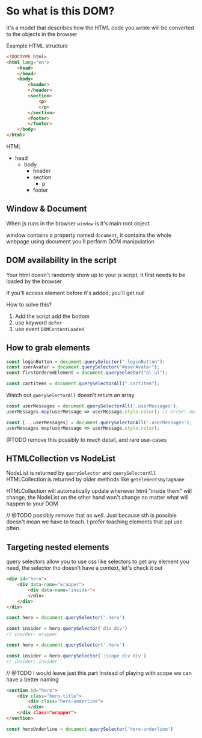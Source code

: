 # So what is this DOM?

It's a model that describes how the HTML code you wrote will be converted to the objects in the browser

Example HTML structure

``` html
<!DOCTYPE html>
<html lang="en">
    <head>
    </head>
    <body>
        <header>
        </header>
        <section>
            <p>
            </p>
        </section>
        <footer>
        </footer>
    </body>
</html>
```

HTML
  - head
     - body
        - header
        - section
            - p
        - footer

## Window & Document

When js runs in the browser `window` is it's main root object

window contains a property named `document`, it contains the whole webpage
using document you'll perform DOM manipulation

## DOM availability in the script

Your html doesn't randomly show up to your js script, it first needs to be loaded by the browser

If you'll access element before it's added, you'll get null

How to solve this?
1. Add the script add the bottom
2. use keyword `defer`
3. use event `DOMContentLoaded`

## How to grab elements

``` js
const loginButton = document.querySelector(".loginButton");
const userAvatar = document.querySelector("#userAvatar");
const firstOrderedElement = document.querySelector("ol ul");
```

``` js
const cartItems = document.querySelectorAll(".cartItem");
```

Watch out `querySelectorAll` doesn't return an array

``` js
const userMessages = document.querySelectorAll('.userMessages');
userMessages.map(userMessage => userMessage.style.color); // error: not an array
```

``` js
const [...userMessages] = document.querySelectorAll('.userMessages');
userMessages.map(userMessage => userMessage.style.color);
```

@TODO remove this possibly to much detail, and rare use-cases
## HTMLCollection vs NodeList

NodeList is returned by `querySelector` and `querySelectorAll`
HTMLCollection is returned by older methods like `getElementsByTagName`

HTMLCollection will automatically update whenever html "inside them" will change, the NodeList on the other hand won't change no matter what will happen to your DOM

// @TODO possibly remove that as well. Just because sth is possible doesn't mean we have to teach. I prefer teaching elements that ppl use often.
## Targeting nested elements

query selectors allow you to use css like selectors to get any element you need, the selector tho doesn't have a context, let's check it out

``` html
<div id="hero">
    <div data-name="wrapper">
        <div data-name="insider">
        </div>
    </div>
</div>
```

```js
const hero = document.querySelector('.hero')

const insider = hero.querySelector('div div')
// insider: wrapper
```

```js
const hero = document.querySelector('.hero')

const insider = hero.querySelector(':scope div div')
// insider: insider
```
// @TODO I would leave just this part
Instead of playing with scope we can have a better naming

``` html
<section id="hero">
    <div class="hero-title">
        <div class="hero-underline">
        </div>
    </div class="wrapper">
</section>
```

``` js
const heroUnderline = document.querySelector('hero-underline')
```

